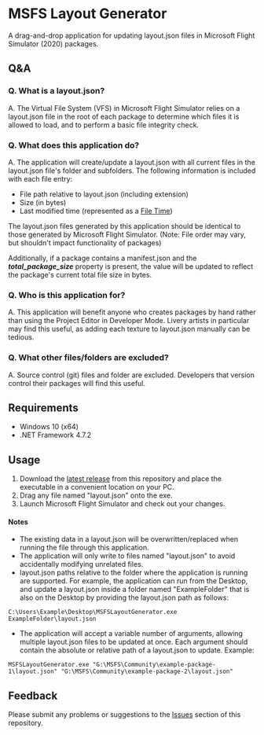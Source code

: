 # MSFS Layout Generator

A drag-and-drop application for updating layout.json files in Microsoft Flight Simulator (2020) packages.

## Q&A
### Q. What is a layout.json?
A. The Virtual File System (VFS) in Microsoft Flight Simulator relies on a layout.json file in the root of each package to determine which files it is allowed to load, and to perform a basic file integrity check.

### Q. What does this application do?
A. The application will create/update a layout.json with all current files in the layout.json file's folder and subfolders. The following information is included with each file entry:
* File path relative to layout.json (including extension)
* Size (in bytes)
* Last modified time (represented as a [File Time](https://docs.microsoft.com/en-us/windows/win32/sysinfo/file-times))

The layout.json files generated by this application should be identical to those generated by Microsoft Flight Simulator. (Note: File order may vary, but shouldn't impact functionality of packages)

Additionally, if a package contains a manifest.json and the ***total_package_size*** property is present, the value will be updated to reflect the package's current total file size in bytes.

### Q. Who is this application for?
A. This application will benefit anyone who creates packages by hand rather than using the Project Editor in Developer Mode. Livery artists in particular may find this useful, as adding each texture to layout.json manually can be tedious.

### Q. What other files/folders are excluded?
A. Source control (git) files and folder are excluded. Developers that version control their packages will find this useful.

## Requirements
* Windows 10 (x64)
* .NET Framework 4.7.2

## Usage
1. Download the [latest release](https://github.com/HughesMDflyer4/MSFSLayoutGenerator/releases/latest) from this repository and place the executable in a convenient location on your PC.
2. Drag any file named "layout.json" onto the exe.
3. Launch Microsoft Flight Simulator and check out your changes.

#### Notes
* The existing data in a layout.json will be overwritten/replaced when running the file through this application.
* The application will only write to files named "layout.json" to avoid accidentally modifying unrelated files.
* layout.json paths relative to the folder where the application is running are supported. For example, the application can run from the Desktop, and update a layout.json inside a folder named "ExampleFolder" that is also on the Desktop by providing the layout.json path as follows:
```
C:\Users\Example\Desktop\MSFSLayoutGenerator.exe ExampleFolder\layout.json
```
* The application will accept a variable number of arguments, allowing multiple layout.json files to be updated at once. Each argument should contain the absolute or relative path of a layout.json to update. Example:
```
MSFSLayoutGenerator.exe "G:\MSFS\Community\example-package-1\layout.json" "G:\MSFS\Community\example-package-2\layout.json"
```

## Feedback
Please submit any problems or suggestions to the [Issues](https://github.com/HughesMDflyer4/MSFSLayoutGenerator/issues) section of this repository.
